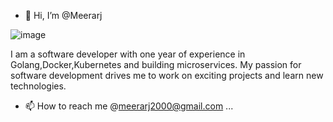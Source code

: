 - 👋 Hi, I’m @Meerarj

![image](https://user-images.githubusercontent.com/97793229/182524392-ad2eaa1e-623c-48ef-8efe-2af3a96dcead.png)


I am a software developer with one year of experience in Golang,Docker,Kubernetes and building microservices. My passion for software development drives me to work on exciting projects and learn new technologies.




- 📫 How to reach me @meerarj2000@gmail.com ...

<!---
Meerarj/Meerarj is a ✨ special ✨ repository because its `README.md` (this file) appears on your GitHub profile.
You can click the Preview link to take a look at your changes.
--->

